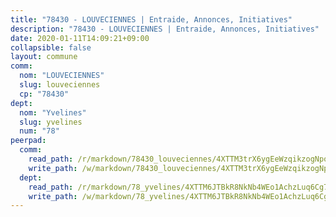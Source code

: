 ```yaml
---
title: "78430 - LOUVECIENNES | Entraide, Annonces, Initiatives"
description: "78430 - LOUVECIENNES | Entraide, Annonces, Initiatives"
date: 2020-01-11T14:09:21+09:00
collapsible: false
layout: commune
comm:
  nom: "LOUVECIENNES"
  slug: louveciennes
  cp: "78430"
dept:
  nom: "Yvelines"
  slug: yvelines
  num: "78"
peerpad:
  comm:
    read_path: /r/markdown/78430_louveciennes/4XTTM3trX6ygEeWzqikzogNpoMENKKhqdgv3kjr5yjF16p5Lb
    write_path: /w/markdown/78430_louveciennes/4XTTM3trX6ygEeWzqikzogNpoMENKKhqdgv3kjr5yjF16p5Lb-K3TgUytuX2YPicu8Cj2iCt47m82zRhURxp25MSEfPEcFNXyudJgLq7Hz4oahVVhozWxZnhSxMHgZmGg74uW6cRgfKPwES5hgcL75WwhwgbAuayCKNKEBtjPMERv9thqgUBx8aRbV
  dept:
    read_path: /r/markdown/78_yvelines/4XTTM6JTBkR8NkNb4WEo1AchzLuq6Cg73ydg7w9pErcQZA13p
    write_path: /w/markdown/78_yvelines/4XTTM6JTBkR8NkNb4WEo1AchzLuq6Cg73ydg7w9pErcQZA13p-K3TgUBFRQCPZwoWqJkunXeSjdgbtU3xzUSsui8DBc3rCTw6mbo4gNvfQRdE99JD3AnVW7fzseq687LKfGWCfAPajih5ByiZ3SpFz1r449oWaDnM5BHKZTbYtf6pEhRvzWbcazhrS
---
```


